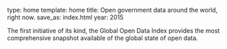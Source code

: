 type: home
template: home
title: Open government data around the world, right now.
save_as: index.html
year: 2015


The first initiative of its kind, the Global Open Data Index provides the most comprehensive snapshot available of the global state of open data.
